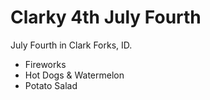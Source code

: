 # Clarky 4th July Fourth
July Fourth in Clark Forks, ID.

* Fireworks
* Hot Dogs & Watermelon
* Potato Salad

